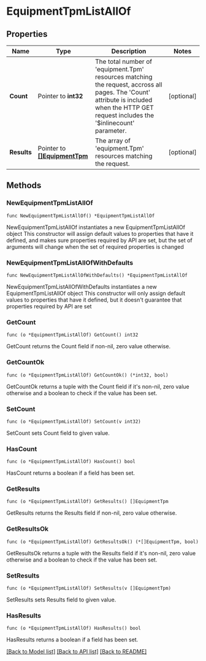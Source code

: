 # EquipmentTpmListAllOf

## Properties

Name | Type | Description | Notes
------------ | ------------- | ------------- | -------------
**Count** | Pointer to **int32** | The total number of &#39;equipment.Tpm&#39; resources matching the request, accross all pages. The &#39;Count&#39; attribute is included when the HTTP GET request includes the &#39;$inlinecount&#39; parameter. | [optional] 
**Results** | Pointer to [**[]EquipmentTpm**](equipment.Tpm.md) | The array of &#39;equipment.Tpm&#39; resources matching the request. | [optional] 

## Methods

### NewEquipmentTpmListAllOf

`func NewEquipmentTpmListAllOf() *EquipmentTpmListAllOf`

NewEquipmentTpmListAllOf instantiates a new EquipmentTpmListAllOf object
This constructor will assign default values to properties that have it defined,
and makes sure properties required by API are set, but the set of arguments
will change when the set of required properties is changed

### NewEquipmentTpmListAllOfWithDefaults

`func NewEquipmentTpmListAllOfWithDefaults() *EquipmentTpmListAllOf`

NewEquipmentTpmListAllOfWithDefaults instantiates a new EquipmentTpmListAllOf object
This constructor will only assign default values to properties that have it defined,
but it doesn't guarantee that properties required by API are set

### GetCount

`func (o *EquipmentTpmListAllOf) GetCount() int32`

GetCount returns the Count field if non-nil, zero value otherwise.

### GetCountOk

`func (o *EquipmentTpmListAllOf) GetCountOk() (*int32, bool)`

GetCountOk returns a tuple with the Count field if it's non-nil, zero value otherwise
and a boolean to check if the value has been set.

### SetCount

`func (o *EquipmentTpmListAllOf) SetCount(v int32)`

SetCount sets Count field to given value.

### HasCount

`func (o *EquipmentTpmListAllOf) HasCount() bool`

HasCount returns a boolean if a field has been set.

### GetResults

`func (o *EquipmentTpmListAllOf) GetResults() []EquipmentTpm`

GetResults returns the Results field if non-nil, zero value otherwise.

### GetResultsOk

`func (o *EquipmentTpmListAllOf) GetResultsOk() (*[]EquipmentTpm, bool)`

GetResultsOk returns a tuple with the Results field if it's non-nil, zero value otherwise
and a boolean to check if the value has been set.

### SetResults

`func (o *EquipmentTpmListAllOf) SetResults(v []EquipmentTpm)`

SetResults sets Results field to given value.

### HasResults

`func (o *EquipmentTpmListAllOf) HasResults() bool`

HasResults returns a boolean if a field has been set.


[[Back to Model list]](../README.md#documentation-for-models) [[Back to API list]](../README.md#documentation-for-api-endpoints) [[Back to README]](../README.md)


